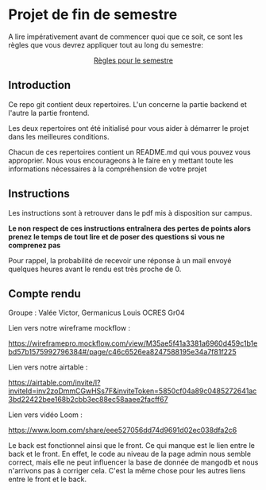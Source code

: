 # Projet de fin de semestre

A lire impérativement avant de commencer quoi que ce soit, ce sont les règles que vous devrez appliquer tout au long du semestre:

<p align="center">
 <a href="https://github.com/clementAC/Instructions-Technologies-Web-OCRES-Ing4/blob/master/README.md">Règles pour le semestre</a>
</p>

## Introduction

Ce repo git contient deux repertoires. L'un concerne la partie backend et l'autre la partie frontend.

Les deux repertoires ont été initialisé pour vous aider à démarrer le projet dans les meilleures conditions.

Chacun de ces repertoires contient un README.md qui vous pouvez vous approprier. Nous vous encourageons à le faire en y mettant toute les informations nécessaires à la compréhension de votre projet

## Instructions

Les instructions sont à retrouver dans le pdf mis à disposition sur campus.

**Le non respect de ces instructions entraînera des pertes de points alors prenez le temps de tout lire et de poser des questions si vous ne comprenez pas**

Pour rappel, la probabilité de recevoir une réponse à un mail envoyé quelques heures avant le rendu est très proche de 0.


## Compte rendu

Groupe : Valée Victor, Germanicus Louis
OCRES Gr04

Lien vers notre wireframe mockflow :

https://wireframepro.mockflow.com/view/M35ae5f41a3381a6960d459c1b1ebd57b1575992796384#/page/c46c6526ea8247588195e34a7f81f225

Lien vers notre airtable :

https://airtable.com/invite/l?inviteId=inv2zoDmmCGwHSs7F&inviteToken=5850cf04a89c0485272641ac3bd22422bee168b2cbb3ec88ec58aaee2facff67

Lien vers vidéo Loom :

https://www.loom.com/share/eee527056dd74d9691d02ec038dfa2c6


Le back est fonctionnel ainsi que le front.
Ce qui manque est le lien entre le back et le front. En effet, le code au niveau de la page admin nous semble correct, mais elle ne peut influencer la base de donnée de mangodb et nous n'arrivons pas à corriger cela.
C'est la même chose pour les autres liens entre le front et le back.
